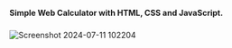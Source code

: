 <b> Simple Web Calculator with HTML, CSS and JavaScript. </b>
### 

###

![Screenshot 2024-07-11 102204](https://github.com/mnihal-13/Front-End-Sample-Projects/assets/142379456/fce10935-5ec2-470c-a70f-71ee223f374e)
